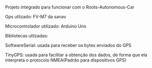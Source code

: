 Projeto integrado para funcionar com o Roots-Autonomous-Car

Gps utlizado: FV-M7 da sanav

Microcontrolador utilizado: Arduino Uno


Bibliotecas utlizadas:

SoftwareSerial: usada para receber os bytes enviados do GPS

TinyGPS: usada para facilitar a obtenção dos dados, de forma que ela interpreta o protocolo NMEA(Padrão para dispositivos GPS)
